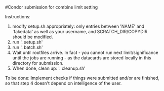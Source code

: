 #Condor submission for combine limit setting

Instructions:
  1.  modify setup.sh appropriately: only entries between 'NAME' and
      'fakedata' as well as your username, and SCRATCH_DIR/COPYDIR
      should be modified.
  2.  run '. setup.sh'
  3.  run '. batch.sh'
  4.  Wait until rootfiles arrive. In fact - you cannot run next
      limit/significance until the jobs are running - as the datacards
      are stored locally in this directory for submission.
  5. When done, clean up: '. cleanup.sh'

To be done: Implement checks if things were submitted and/or are
finished, so that step 4 doesn't depend on intelligence of the user.
